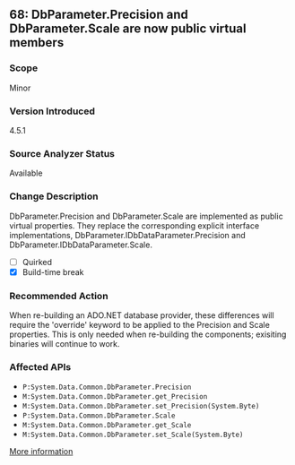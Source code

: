 ## 68: DbParameter.Precision and DbParameter.Scale are now public virtual members

### Scope
Minor

### Version Introduced
4.5.1

### Source Analyzer Status
Available

### Change Description
 DbParameter.Precision and DbParameter.Scale are implemented as public virtual properties. They replace the corresponding explicit interface implementations, DbParameter.IDbDataParameter.Precision and DbParameter.IDbDataParameter.Scale.

- [ ] Quirked
- [x] Build-time break

### Recommended Action
When re-building an ADO.NET database provider, these differences will require the 'override' keyword to be applied to the Precision and Scale properties. This is only needed when re-building the components; exisiting binaries will continue to work.

### Affected APIs
* `P:System.Data.Common.DbParameter.Precision`
* `M:System.Data.Common.DbParameter.get_Precision`
* `M:System.Data.Common.DbParameter.set_Precision(System.Byte)`
* `P:System.Data.Common.DbParameter.Scale`
* `M:System.Data.Common.DbParameter.get_Scale`
* `M:System.Data.Common.DbParameter.set_Scale(System.Byte)`

[More information](https://msdn.microsoft.com/en-us/library/dn458356(v=vs.110).aspx#ADO)

